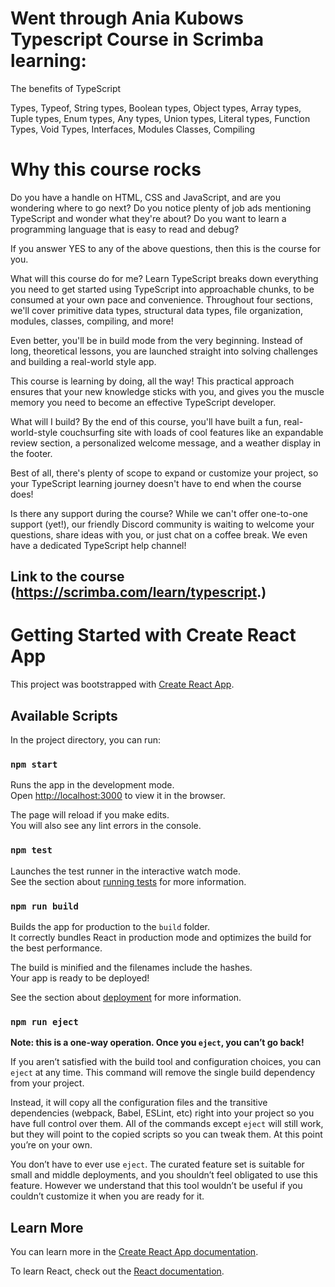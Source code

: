 # Went through Ania Kubows Typescript Course in Scrimba learning:

The benefits of TypeScript

Types, Typeof, String types, Boolean types, Object types, Array types, Tuple types, Enum types, Any types, Union types, Literal types, Function Types, Void Types, Interfaces, Modules Classes, Compiling

# Why this course rocks
Do you have a handle on HTML, CSS and JavaScript, and are you wondering where to go next? Do you notice plenty of job ads mentioning TypeScript and wonder what they're about? Do you want to learn a programming language that is easy to read and debug?

If you answer YES to any of the above questions, then this is the course for you.

What will this course do for me? Learn TypeScript breaks down everything you need to get started using TypeScript into approachable chunks, to be consumed at your own pace and convenience. Throughout four sections, we'll cover primitive data types, structural data types, file organization, modules, classes, compiling, and more!

Even better, you'll be in build mode from the very beginning. Instead of long, theoretical lessons, you are launched straight into solving challenges and building a real-world style app.

This course is learning by doing, all the way! This practical approach ensures that your new knowledge sticks with you, and gives you the muscle memory you need to become an effective TypeScript developer.

What will I build? By the end of this course, you'll have built a fun, real-world-style couchsurfing site with loads of cool features like an expandable review section, a personalized welcome message, and a weather display in the footer.

Best of all, there's plenty of scope to expand or customize your project, so your TypeScript learning journey doesn't have to end when the course does!

Is there any support during the course? While we can't offer one-to-one support (yet!), our friendly Discord community is waiting to welcome your questions, share ideas with you, or just chat on a coffee break. We even have a dedicated TypeScript help channel!

## Link to the course (https://scrimba.com/learn/typescript.)






# Getting Started with Create React App

This project was bootstrapped with [Create React App](https://github.com/facebook/create-react-app).

## Available Scripts

In the project directory, you can run:

### `npm start`

Runs the app in the development mode.\
Open [http://localhost:3000](http://localhost:3000) to view it in the browser.

The page will reload if you make edits.\
You will also see any lint errors in the console.

### `npm test`

Launches the test runner in the interactive watch mode.\
See the section about [running tests](https://facebook.github.io/create-react-app/docs/running-tests) for more information.

### `npm run build`

Builds the app for production to the `build` folder.\
It correctly bundles React in production mode and optimizes the build for the best performance.

The build is minified and the filenames include the hashes.\
Your app is ready to be deployed!

See the section about [deployment](https://facebook.github.io/create-react-app/docs/deployment) for more information.

### `npm run eject`

**Note: this is a one-way operation. Once you `eject`, you can’t go back!**

If you aren’t satisfied with the build tool and configuration choices, you can `eject` at any time. This command will remove the single build dependency from your project.

Instead, it will copy all the configuration files and the transitive dependencies (webpack, Babel, ESLint, etc) right into your project so you have full control over them. All of the commands except `eject` will still work, but they will point to the copied scripts so you can tweak them. At this point you’re on your own.

You don’t have to ever use `eject`. The curated feature set is suitable for small and middle deployments, and you shouldn’t feel obligated to use this feature. However we understand that this tool wouldn’t be useful if you couldn’t customize it when you are ready for it.

## Learn More

You can learn more in the [Create React App documentation](https://facebook.github.io/create-react-app/docs/getting-started).

To learn React, check out the [React documentation](https://reactjs.org/).
